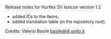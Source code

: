 Release notes for Hurtlex SV lexicon version 1.2
- added IDs to the items;
- added translation table (in the repository root).

Credits: Valerio Basile <basile@di.unito.it>
